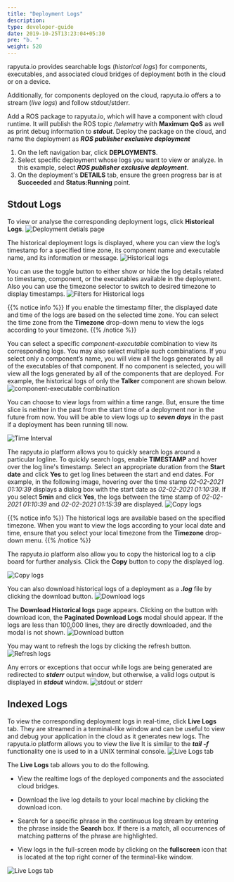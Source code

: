 ```yaml
---
title: "Deployment Logs"
description:
type: developer-guide
date: 2019-10-25T13:23:04+05:30
pre: "b. "
weight: 520
---
```

rapyuta.io provides searchable logs (*historical logs*) for
components, executables, and associated cloud bridges of deployment both in the cloud or on a device.

Additionally, for components deployed on the cloud, rapyuta.io offers a
to stream (*live logs*) and follow stdout/stderr.

Add a ROS package to rapyuta.io, which will have a component with
cloud runtime. It will publish the ROS topic _/telemetry_ with **Maximum** **QoS** as well as print debug information to ***stdout***. Deploy the package on the cloud, and name the deployment as
***ROS publisher exclusive deployment***

1. On the left navigation bar, click **DEPLOYMENTS**.
2. Select specific deployment whose logs you want to view or analyze.
   In this example, select ***ROS publisher exclusive deployment***.
3. On the deployment's **DETAILS** tab, ensure the green progress bar is at **Succeeded** and **Status:Running** point.

## Stdout Logs

To view or analyse the corresponding deployment logs, click **Historical Logs**.
![Deployment detials page](/images/core-concepts/logging/deployment-logs/historical-logs/deployment-hist-logs.png?classes=border,shadow&width=50pc)

The historical deployment logs is displayed, where you can view the log’s timestamp for a specified time zone,
its component name and executable name, and its information or message.
![Historical logs](/images/core-concepts/logging/deployment-logs/historical-logs/hist-logs.png?classes=border,shadow&width=50pc)

You can use the toggle button to either show or hide the log details related to timestamp, component, or the executables available in the deployment. Also you can use the timezone selector to switch to desired timezone to display timestamps.
![Filters for Historical logs](/images/core-concepts/logging/deployment-logs/historical-logs/filter-hist-logs.png?classes=border,shadow&width=50pc)

{{% notice info %}}
If you enable the timestamp filter, the displayed date and time of the logs are based on the selected time zone. You can select the time zone from the **Timezone** drop-down menu to view the logs according to your timezone.
{{% /notice %}}

You can select a specific *component-executable* combination to view its corresponding logs.
You may also select multiple such combinations. If you select only a component’s name, you will
view all the logs generated by all of the executables of that component. If no component is selected,
you will view all the logs generated by all of the components that are deployed. For example,
the historical logs of only the **Talker** component are shown below.
![component-executable combination](/images/core-concepts/logging/deployment-logs/historical-logs/cmpnt-exec-combo.png?classes=border,shadow&width=50pc)

You can choose to view logs from within a time range.
But, ensure the time slice is neither in the past from the start time of a deployment nor in the future from now. You will be able to view
logs up to ***seven days*** in the past if a deployment has been running till now.

![Time Interval](/images/core-concepts/logging/deployment-logs/historical-logs/time-range.png?classes=border,shadow&width=50pc)

The rapyuta.io platform allows you to quickly search logs around a particular logline. To quickly search logs, enable **TIMESTAMP** and hover over the log line's timestamp. Select an appropriate duration from the **Start date** and click **Yes** to get log lines between the start and end dates. For example, in the following image, hovering over the time stamp *02-02-2021 01:10:39* displays a dialog box with the start date as *02-02-2021 01:10:39*. If you select **5min** and click **Yes**, the logs between the time stamp of *02-02-2021 01:10:39* and *02-02-2021 01:15:39*  are displayed.
![Copy logs](/images/core-concepts/logging/deployment-logs/historical-logs/duration-selector.png?classes=border,shadow&width=50pc)
 

{{% notice info %}}
The historical logs are available based on the specified timezone. When you want to view the logs according to your local date and time, ensure that you select your local timezone from the **Timezone** drop-down menu.
{{% /notice %}}

The rapyuta.io platform also allow you to copy the historical log to a clip board for further analysis. Click the **Copy** button to copy the displayed log.

![Copy logs](/images/core-concepts/logging/deployment-logs/historical-logs/copy-button.png?classes=border,shadow&width=50pc)

You can also download historical logs of a deployment as a ***.log*** file by clicking the download button.
![Download logs](/images/core-concepts/logging/deployment-logs/historical-logs/download-button.png?classes=border,shadow&width=50pc)

The **Download Historical logs** page appears. Clicking on the button with download icon, the **Paginated Download Logs** modal should appear. If the logs are less than 100,000 lines, they are directly downloaded, and the modal is not shown.
![Download button](/images/core-concepts/logging/deployment-logs/historical-logs/download-lines-button.png?classes=border,shadow&width=30pc)  

You may want to refresh the logs by clicking the refresh button.
![Refresh logs](/images/core-concepts/logging/deployment-logs/historical-logs/refresh-button.png?classes=border,shadow&width=50pc)

Any errors or exceptions that occur while logs are being generated are redirected to ***stderr*** output window, but otherwise,
a valid logs output is displayed in ***stdout*** window.
![stdout or stderr](/images/core-concepts/logging/deployment-logs/historical-logs/stdout-stderr.png?classes=border,shadow&width=50pc)

## Indexed Logs
To view the corresponding deployment logs in real-time, click **Live Logs** tab. They are streamed in a terminal-like window and can be useful to view and debug your application in the cloud as it generates new logs. The rapyuta.io platform allows you to view the live 
It is similar to the ***tail -f*** functionality one is used to in a UNIX terminal console.
![Live Logs tab](/images/core-concepts/logging/deployment-logs/realtime-logs/deployment-live-logs.png?classes=border,shadow&width=50pc)


The **Live Logs** tab allows you to do the following.

* View the realtime logs of the deployed components and the associated cloud bridges.

* Download the live log details  to your local machine by clicking the download icon.

* Search for a specific phrase in the continuous log stream by entering the phrase inside the **Search** box. If there is a match, all occurrences of matching patterns of the phrase are highlighted.

* View logs in the full-screen mode by clicking on the **fullscreen** icon that is located at the top right corner of the terminal-like window.

![Live Logs tab](/images/core-concepts/logging/deployment-logs/live-logs.png?classes=border,shadow&width=50pc)

